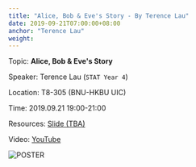 ```yaml
---
title: "Alice, Bob & Eve's Story - By Terence Lau"
date: 2019-09-21T07:00:00+08:00
anchor: "Terence Lau"
weight:
---
```


Topic: **Alice, Bob & Eve's Story**

Speaker: Terence Lau (`STAT Year 4`)

Location: T8-305 (BNU-HKBU UIC)

Time: 2019.09.21 19:00-21:00

Resources:
[Slide (TBA)](#)

Video: [YouTube](https://www.youtube.com/watch?v=g6DxcOeCUNo)

![POSTER](https://i.loli.net/2019/09/21/J7byWx5c8Rp9Ads.png)
